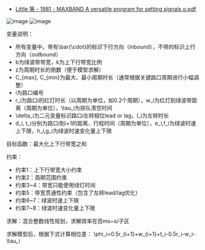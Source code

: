 - [Little 等 - 1981 - MAXBAND A versatile program for setting signals o.pdf](https://github.com/SSW-Talon/Survey_RL_Light/files/15141078/Little.-.1981.-.MAXBAND.A.versatile.program.for.setting.signals.o.pdf)

![image](https://github.com/SSW-Talon/Survey_RL_Light/assets/70064164/8df29efb-01de-423b-96e2-ee537b9255c7)
![image](https://github.com/SSW-Talon/Survey_RL_Light/assets/70064164/2b34d7d1-0840-4cb7-8bdc-a101b1cc27c3)

变量说明：
    
- 所有变量中，带有\bar{\cdot}的标识下行方向（inbound），不带的标识上行方向（outbound）
- b为绿波带带宽，k为上下行带宽比例
- z为周期时长的倒数（便于模型求解）
- C_{max}, C_{min}为最大、最小周期时长（通常根据关键路口周期进行小幅调整）
- i为路口编号
- r_i为路口i的红灯时长（以周期为单位，如0.2个周期），w_i为红灯到绿波带距离（周期为单位），\tau_i为排队清空时间
- \delta_i为二元变量标识路口i左转相位lead or lag，l_i为左转时长
- d_i, t_i分别为路口i到i+1的距离、行程时间（周期为单位），e_i,f_i为绿波时速上下限，h_i,g_i为绿波时速变化量上下限

目标函数：最大化上下行带宽之和

约束：
- 约束1：上下行带宽大小约束
- 约束2：周期范围约束
- 约束3~4：带宽只能使用绿灯时间
- 约束5：带宽贯通性约束（包含了左转lead/lag优化）
- 约束6~7：绿波时速上下限
- 约束7~8：绿波时速变化量上下限

求解：混合整数线性规划，求解效率在百ms~s/子区

求解模型后，根据下式计算相位差：
\phi_i=0.5r_{i+1}+w_{i+1}+t_i-0.5r_i-w_i-\tau_i

